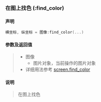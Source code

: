 ### 在图上找色 (**:find\_color**)


#### 声明
```lua
横坐标, 纵坐标 = 图像:find_color(...)
```


#### 参数及返回值
> - 图像
>   - 图片对象，当前操作的图片对象
> - 详细用法参考 [screen.find_color](/Handbook/screen/screen.find_color-cs.md)
  
  
#### 说明
> 在图上找色  
